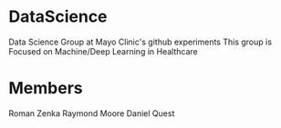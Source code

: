 # DataScience
Data Science Group at Mayo Clinic's github experiments
This group is Focused on Machine/Deep Learning in Healthcare

# Members
Roman Zenka
Raymond Moore
Daniel Quest
